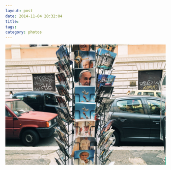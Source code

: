```yaml
---
layout: post
date: 2014-11-04 20:32:04
title: 
tags:
category: photos
---
```


![title](/assets/photoblog/roman-postcards.jpg)